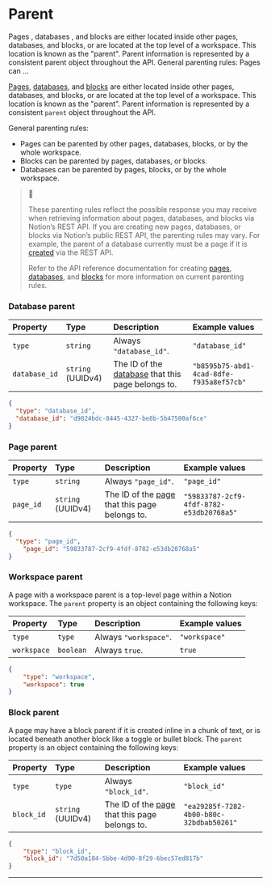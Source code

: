 # Parent

Pages , databases , and blocks are either located inside other pages, databases, and blocks, or are located at the top level of a workspace. This location is known as the "parent". Parent information is represented by a consistent parent object throughout the API. General parenting rules: Pages can ...

[Pages](ref:page), [databases](ref:database), and [blocks](ref:block) are either located inside other pages, databases, and blocks, or are located at the top level of a workspace. This location is known as the "parent". Parent information is represented by a consistent `parent` object throughout the API.

General parenting rules:

- Pages can be parented by other pages, databases, blocks, or by the whole workspace.
- Blocks can be parented by pages, databases, or blocks.
- Databases can be parented by pages, blocks, or by the whole workspace.

> 🚧
>
> These parenting rules reflect the possible response you may receive when retrieving information about pages, databases, and blocks via Notion’s REST API. If you are creating new pages, databases, or blocks via Notion’s public REST API, the parenting rules may vary. For example, the parent of a database currently must be a page if it is [created](https://developers.notion.com/reference/create-a-database) via the REST API.
>
> Refer to the API reference documentation for creating [pages](https://developers.notion.com/reference/post-page), [databases](https://developers.notion.com/reference/create-a-database), and [blocks](https://developers.notion.com/reference/patch-block-children) for more information on current parenting rules.

### Database parent

| Property      | Type              | Description                                                       | Example values                           |
| :------------ | :---------------- | :---------------------------------------------------------------- | :--------------------------------------- |
| `type`        | `string`          | Always `"database_id"`.                                           | `"database_id"`                          |
| `database_id` | `string` (UUIDv4) | The ID of the [database](ref:database) that this page belongs to. | `"b8595b75-abd1-4cad-8dfe-f935a8ef57cb"` |

```json Database parent example
{
  "type": "database_id",
  "database_id": "d9824bdc-8445-4327-be8b-5b47500af6ce"
}
```



### Page parent

| Property  | Type              | Description                                               | Example values                           |
| :-------- | :---------------- | :-------------------------------------------------------- | :--------------------------------------- |
| `type`    | `string`          | Always `"page_id"`.                                       | `"page_id"`                              |
| `page_id` | `string` (UUIDv4) | The ID of the [page](ref:page) that this page belongs to. | `"59833787-2cf9-4fdf-8782-e53db20768a5"` |

```json Page parent example
{
  "type": "page_id",
	"page_id": "59833787-2cf9-4fdf-8782-e53db20768a5"
}
```



### Workspace parent

A page with a workspace parent is a top-level page within a Notion workspace. The `parent` property is an object containing the following keys:

| Property    | Type      | Description           | Example values |
| :---------- | :-------- | :-------------------- | :------------- |
| `type`      | `type`    | Always `"workspace"`. | `"workspace"`  |
| `workspace` | `boolean` | Always `true`.        | `true`         |

```json Workspace parent example
{
	"type": "workspace",
	"workspace": true
}
```



### Block parent

A page may have a block parent if it is created inline in a chunk of text, or is located beneath another block like a toggle or bullet block. The `parent` property is an object containing the following keys:

| Property   | Type              | Description                                               | Example values                           |
| :--------- | :---------------- | :-------------------------------------------------------- | :--------------------------------------- |
| `type`     | `type`            | Always `"block_id"`.                                      | `"block_id"`                             |
| `block_id` | `string` (UUIDv4) | The ID of the [page](ref:page) that this page belongs to. | `"ea29285f-7282-4b00-b80c-32bdbab50261"` |

```json Block parent example
{
	"type": "block_id",
	"block_id": "7d50a184-5bbe-4d90-8f29-6bec57ed817b"
}
```

---

